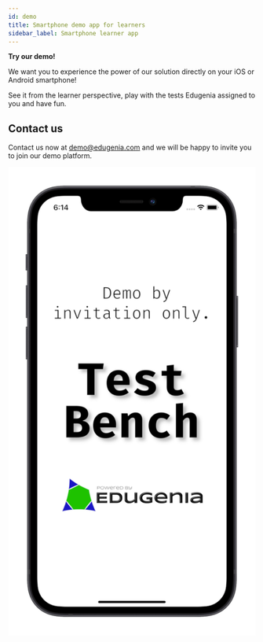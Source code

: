 ```yaml
---
id: demo
title: Smartphone demo app for learners
sidebar_label: Smartphone learner app
---
```


**Try our demo!**

We want you to experience the power of our solution directly on your iOS or Android smartphone!

See it from the learner perspective, play with the tests Edugenia assigned to you and have fun.

## Contact us

Contact us now at demo@edugenia.com and we will be happy to invite you to join our demo platform.

![img](../static/img/demo_splashscreen.png)
